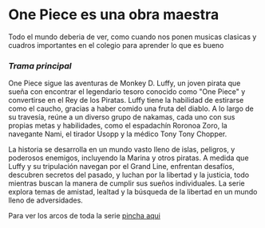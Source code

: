 # **One Piece es una obra maestra** 
Todo el mundo deberia de ver, como cuando nos ponen musicas clasicas y cuadros importantes en el colegio para aprender lo que es bueno

### *Trama principal*
One Piece sigue las aventuras de Monkey D. Luffy, un joven pirata que sueña con encontrar el legendario tesoro conocido como "One Piece" y convertirse en el Rey de los Piratas. Luffy tiene la habilidad de estirarse como el caucho, gracias a haber comido una fruta del diablo. A lo largo de su travesía, reúne a un diverso grupo de nakamas, cada uno con sus propias metas y habilidades, como el espadachín Roronoa Zoro, la navegante Nami, el tirador Usopp y la médico Tony Tony Chopper.

La historia se desarrolla en un mundo vasto lleno de islas, peligros, y poderosos enemigos, incluyendo la Marina y otros piratas. A medida que Luffy y su tripulación navegan por el Grand Line, enfrentan desafíos, descubren secretos del pasado, y luchan por la libertad y la justicia, todo mientras buscan la manera de cumplir sus sueños individuales. La serie explora temas de amistad, lealtad y la búsqueda de la libertad en un mundo lleno de adversidades.

Para ver los arcos de toda la serie [pincha aqui](Arcos.md)

